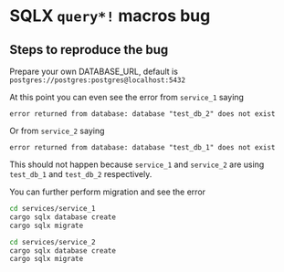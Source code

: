 # SQLX `query*!` macros bug

## Steps to reproduce the bug

Prepare your own DATABASE_URL, default is `postgres://postgres:postgres@localhost:5432`

At this point you can even see the error from `service_1` saying

```
error returned from database: database "test_db_2" does not exist
```

Or from `service_2` saying

```
error returned from database: database "test_db_1" does not exist
```

This should not happen because `service_1` and `service_2` are using `test_db_1` and `test_db_2` respectively.

You can further perform migration and see the error

```bash
cd services/service_1
cargo sqlx database create
cargo sqlx migrate
```

```bash
cd services/service_2
cargo sqlx database create
cargo sqlx migrate
```
